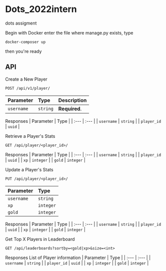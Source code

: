# Dots_2022intern
dots assigment

Begin with Docker
enter the file where manage.py exists, type

```
docker-composer up 
```

then you're ready
## API
Create a New Player
```http
POST /api/v1/player/
```
| Parameter | Type | Description |
| :--- | :--- | :--- |
| `username` | `string` | **Required**. | 

Responses 
| Parameter | Type |
| :--- | :--- |
| `username` | `string` |
| `player_id` | `uuid` |

Retrieve a Player's Stats
```http
GET /api/player/<player_id>/
```
Responses 
| Parameter | Type |
| :--- | :--- |
| `username` | `string` |
| `player_id` | `uuid` |
| `xp` | `integer` |
| `gold` | `integer` |

Update a Player's Stats
```htto
PUT /api/player/<player_id>/
```
| Parameter | Type | 
| :--- | :--- |
| `username` | `string` | 
| `xp` | `integer` |
| `gold` | `integer` |

Responses 
| Parameter | Type |
| :--- | :--- |
| `username` | `string` |
| `player_id` | `uuid` |
| `xp` | `integer` |
| `gold` | `integer` |

Get Top X Players in Leaderboard
```http
GET /api/leaderboards?sortby=<gold|xp>&size=<int>
```
Responses 
List of Player information
| Parameter | Type |
| :--- | :--- |
| `username` | `string` |
| `player_id` | `uuid` |
| `xp` | `integer` |
| `gold` | `integer` |

